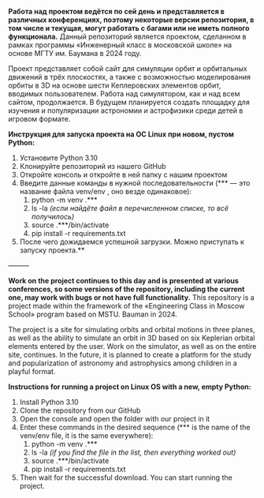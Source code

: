 **Работа над проектом ведётся по сей день и представляется в различных конференциях, поэтому некоторые версии репозитория, в том числе и текущая, могут работать с багами или не иметь полного функционала.**
Данный репозиторий является проектом, сделанном в рамках программы «Инженерный класс в московской школе» на основе МГТУ им. Баумана в 2024 году.

Проект представляет собой сайт для симуляции орбит и орбитальных движений в трёх плоскостях, а также с возможностью моделирования орбиты в 3D на основе шести Кеплеровских элементов орбит, вводимых пользователем.
Работа над симулятором, как и над всем сайтом, продолжается. В будущем планируется создать площадку для изучения и популяризации астрономии и астрофизики среди детей в игровом формате.

**Инструкция для запуска проекта на ОС Linux при новом, пустом Python:**
1. Установите Python 3.10
2. Клонируйте репозиторий из нашего GitHub
3. Откройте консоль и откройте в ней папку с нашим проектом
4. Введите данные команды в нужной последовательности (*** — это название файла venv/env , оно везде одинаковое):
   1. python -m venv .***
   2. ls -la *(если найдёте файл в перечисленном списке, то всё получилось)*
   3. source .***/bin/activate
   4. pip install -r requirements.txt
5.  После чего дожидаемся успешной загрузки. Можно приступать к запуску проекта.**

———

**Work on the project continues to this day and is presented at various conferences, so some versions of the repository, including the current one, may work with bugs or not have full functionality.**
This repository is a project made within the framework of the «Engineering Class in Moscow School» program based on MSTU. Bauman in 2024.

The project is a site for simulating orbits and orbital motions in three planes, as well as the ability to simulate an orbit in 3D based on six Keplerian orbital elements entered by the user.
Work on the simulator, as well as on the entire site, continues. In the future, it is planned to create a platform for the study and popularization of astronomy and astrophysics among children in a playful format.

**Instructions for running a project on Linux OS with a new, empty Python:**
1. Install Python 3.10
2. Clone the repository from our GitHub
3. Open the console and open the folder with our project in it
4. Enter these commands in the desired sequence (*** is the name of the venv/env file, it is the same everywhere):
   1. python -m venv .***
   2. ls -la *(if you find the file in the list, then everything worked out)*
   3. source .***/bin/activate
   4. pip install -r requirements.txt
5. Then wait for the successful download. You can start running the project.
